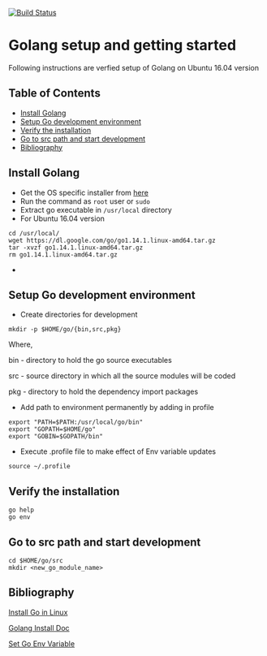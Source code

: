 [![Build Status](https://travis-ci.org/chefgs/golang.svg?branch=master)](https://travis-ci.org/chefgs/golang)

# Golang setup and getting started
Following instructions are verfied setup of Golang on Ubuntu 16.04 version

## Table of Contents
- [Install Golang](#install-golang)
- [Setup Go development environment](#setup-go-development-environment)
- [Verify the installation](#verify-the-installation)
- [Go to src path and start development](#go-to-src-path-and-start-development)
- [Bibliography](#bibliography)


## Install Golang
- Get the OS specific installer from [here](https://golang.org/dl/) 
- Run the command as `root` user or `sudo`
- Extract go executable in `/usr/local` directory
- For Ubuntu 16.04 version
```
cd /usr/local/
wget https://dl.google.com/go/go1.14.1.linux-amd64.tar.gz
tar -xvzf go1.14.1.linux-amd64.tar.gz 
rm go1.14.1.linux-amd64.tar.gz 
```
-

## Setup Go development environment 
- Create directories for development

`mkdir -p $HOME/go/{bin,src,pkg}`

Where,

bin - directory to hold the go source executables

src - source directory in which all the source modules will be coded

pkg - directory to hold the dependency import packages

- Add path to environment permanently by adding in profile
```
export "PATH=$PATH:/usr/local/go/bin"
export "GOPATH=$HOME/go"
export "GOBIN=$GOPATH/bin"
```
- Execute .profile file to make effect of Env variable updates
```
source ~/.profile
```

## Verify the installation
```
go help
go env
```
## Go to src path and start development
```
cd $HOME/go/src
mkdir <new_go_module_name>
```
## Bibliography
[Install Go in Linux](https://www.tecmint.com/install-go-in-linux/)

[Golang Install Doc](https://golang.org/doc/install)

[Set Go Env Variable](https://github.com/golang/go/wiki/SettingGOPATH)
